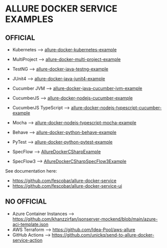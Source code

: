 # ALLURE DOCKER SERVICE EXAMPLES
## OFFICIAL

- Kubernetes --> [allure-docker-kubernetes-example](allure-docker-kubernetes-example)

- MultiProject --> [allure-docker-multi-project-example](allure-docker-multi-project-example)

- TestNG  --> [allure-docker-java-testng-example](allure-docker-java-testng-example)
- JUnit4  --> [allure-docker-java-junit4-example](allure-docker-java-junit4-example)
- Cucumber JVM  --> [allure-docker-java-cucumber-jvm-example](allure-docker-java-cucumber-jvm-example)
- CucumberJS  --> [allure-docker-nodejs-cucumber-example](allure-docker-nodejs-cucumber-example)
- CucumberJS TypeScript --> [allure-docker-nodejs-typescript-cucumber-example](allure-docker-nodejs-typescript-cucumber-example)
- Mocha --> [allure-docker-nodejs-typescript-mocha-example](allure-docker-nodejs-typescript-mocha-example)
- Behave --> [allure-docker-python-behave-example](allure-docker-python-behave-example)
- PyTest --> [allure-docker-python-pytest-example](allure-docker-python-pytest-example)
- SpecFlow --> [AllureDockerCSharpExample](AllureDockerCSharpExample)
- SpecFlow3 --> [AllureDockerCSharpSpecFlow3Example](AllureDockerCSharpSpecFlow3Example)

See documentation here:
- https://github.com/fescobar/allure-docker-service
- https://github.com/fescobar/allure-docker-service-ui

## NO OFFICIAL
- Azure Container Instances --> https://github.com/khanzzirfan/jsonserver-mockend/blob/main/azure-aci-template.json
- AWS Terraform --> https://github.com/Idea-Pool/aws-allure
- GitHub Actions --> https://github.com/unickq/send-to-allure-docker-service-action
